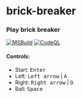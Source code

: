 # brick-breaker
### Play brick breaker
[![MSBuild](https://github.com/aroary/brick-breaker/actions/workflows/msbuild.yml/badge.svg)](https://github.com/aroary/brick-breaker/actions/workflows/msbuild.yml)
[![CodeQL](https://github.com/aroary/brick-breaker/actions/workflows/codeql-analysis.yml/badge.svg)](https://github.com/aroary/brick-breaker/actions/workflows/codeql-analysis.yml)
#### Controls:
- Start: <kbd>Enter</kbd>
- Left: <kbd>Left arrow</kbd> | <kbd>A</kbd>
- Right: <kbd>Right arrow</kbd> | <kbd>D</kbd>
- Ball: <kbd>Space</kbd>
